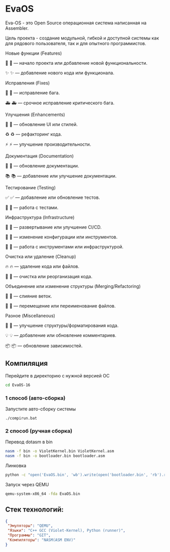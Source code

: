 # EvaOS
 Eva-OS - это Open Source операционная система написанная на Assembler.

Цель проекта - создание модульной, гибкой и доступной системы как для рядового пользователя, так и для опытного программистов.

Новые функции (Features)

🎉 :tada: — начало проекта или добавление новой функциональности.

✨ :sparkles: — добавление нового кода или функционала.

Исправления (Fixes)

🐛 :bug: — исправление бага.

🚑 :ambulance: — срочное исправление критического бага.

Улучшения (Enhancements)

💄 :lipstick: — обновление UI или стилей.

♻️ :recycle: — рефакторинг кода.

⚡️ :zap: — улучшение производительности.

Документация (Documentation)

📝 :memo: — обновление документации.

📚 :books: — добавление или улучшение документации.

Тестирование (Testing)

✅ :white_check_mark: — добавление или обновление тестов.

🧪 :test_tube: — работа с тестами.

Инфраструктура (Infrastructure)

🚀 :rocket: — развертывание или улучшение CI/CD.

🔧 :wrench: — изменение конфигурации или инструментов.

🔨 :hammer: — работа с инструментами или инфраструктурой.

Очистка или удаление (Cleanup)

🔥 :fire: — удаление кода или файлов.

🧹 :broom: — очистка или реорганизация кода.

Объединение или изменение структуры (Merging/Refactoring)

🔀 :twisted_rightwards_arrows: — слияние веток.

🚚 :truck: — перемещение или переименование файлов.

Разное (Miscellaneous)

🎨 :art: — улучшение структуры/форматирования кода.

💡 :bulb: — добавление или обновление комментариев.

📦 :package: — обновление зависимостей.

## Компиляция
Перейдите в директорию с нужной версией ОС
```sh
cd EvaOS-16
```
### 1 способ (авто-сборка)
Запустите авто-сборку системы
```
./compirun.bat
```

### 2 способ (ручная сборка)

Перевод dotasm в bin 
```sh
nasm -f bin -o VioletKernel.bin VioletKernel.asm
nasm -f bin -o bootloader.bin bootloader.asm   
```

Линковка
```sh
python -c "open('EvaOS.bin', 'wb').write(open('bootloader.bin', 'rb').read() + open('VioletKernel.bin', 'rb').read())"
```

Запуск через QEMU
```sh
qemu-system-x86_64 -fda EvaOS.bin
```

## Стек технологий:
```json
{
 "Эмуляторы": "QEMU",
 "Языки": "C++ GCC (Violet-Kernel), Python (runner)",
 "Программы": "GIT",
 "Компиляторы": "NASM(ASM ENV)"
}
```

